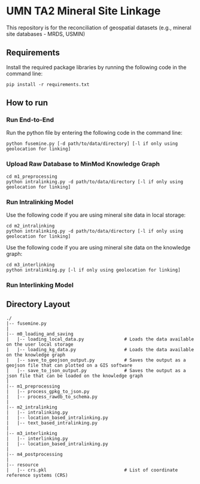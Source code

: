 # UMN TA2 Mineral Site Linkage
This repository is for the reconciliation of geospatial datasets (e.g., mineral site databases - MRDS, USMIN)

## Requirements
Install the required package libraries by running the following code in the command line:
```
pip install -r requirements.txt
```

## How to run
### Run End-to-End
Run the python file by entering the following code in the command line:
```
python fusemine.py [-d path/to/data/directory] [-l if only using geolocation for linking]
```

### Upload Raw Database to MinMod Knowledge Graph
```
cd m1_preprocessing
python intralinking.py -d path/to/data/directory [-l if only using geolocation for linking]
```


### Run Intralinking Model
Use the following code if you are using mineral site data in local storage:
```
cd m2_intralinking
python intralinking.py -d path/to/data/directory [-l if only using geolocation for linking]
```

Use the following code if you are using mineral site data on the knowledge graph:
```
cd m3_interlinking
python intralinking.py [-l if only using geolocation for linking]
```

### Run Interlinking Model

## Directory Layout
```
./
|-- fusemine.py
|
|-- m0_loading_and_saving
|   |-- loading_local_data.py               # Loads the data available on the user local storage
|   |-- loading_kg_data.py                  # Loads the data available on the knowledge graph
|   |-- save_to_geojson_output.py           # Saves the output as a geojson file that can plotted on a GIS software
|   |-- save_to_json_output.py              # Saves the output as a json file that can be loaded on the knowledge graph
|
|-- m1_preprocessing
|   |-- process_gpkg_to_json.py
|   |-- process_rawdb_to_schema.py
|
|-- m2_intralinking
|   |-- intralinking.py
|   |-- location_based_intralinking.py
|   |-- text_based_intralinking.py
|
|-- m3_interlinking
|   |-- interlinking.py
|   |-- location_based_intralinking.py
|
|-- m4_postprocessing
|
|-- resource
|   |-- crs.pkl                             # List of coordinate reference systems (CRS)

```

<!-- ### Parameters
The following portion lists all the parameters that are used in the pipeline. These values can be modified in the `params.py` file.

| Name | Description | Value |
| --- | --- | --- |
| `INTRALINK_BOUNDARY` | Intralink Boundary | 0.05 (kilometers) |
| `INTERLINK_BUFFER` | Interlink Buffer | 15 (meters) |
| `INTERLINK_OVERLAP` | Interlink Overlap Area | 1 (meters squared) |
| `THRESHOLD_SIMILARITY` | Textual Similarity Threshold | 0.74 |
| `EMBEDDING_RATIO1` | Ratio of Name Embedding | 0.71 |
| `EMBEDDING_RATIO2` | Ratio of Commodity Embedding | 0.29 | -->